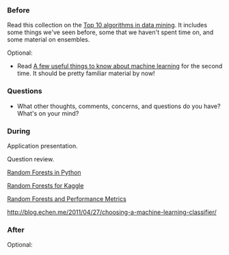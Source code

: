 ### Before

Read this collection on the [Top 10 algorithms in data mining](http://www.cs.umd.edu/~samir/498/10Algorithms-08.pdf). It includes some things we've seen before, some that we haven't spent time on, and some material on ensembles.

Optional:

 * Read [A few useful things to know about machine learning](http://homes.cs.washington.edu/~pedrod/papers/cacm12.pdf) for the second time. It should be pretty familiar material by now!


### Questions

 * What other thoughts, comments, concerns, and questions do you have? What's on your mind?


### During

Application presentation.

Question review.

[Random Forests in Python](http://blog.yhathq.com/posts/random-forests-in-python.html)

[Random Forests for Kaggle](http://www.kaggle.com/c/titanic-gettingStarted/details/getting-started-with-random-forests)

[Random Forests and Performance Metrics](http://citizennet.com/blog/2012/11/10/random-forests-ensembles-and-performance-metrics/)

http://blog.echen.me/2011/04/27/choosing-a-machine-learning-classifier/


### After

Optional:
